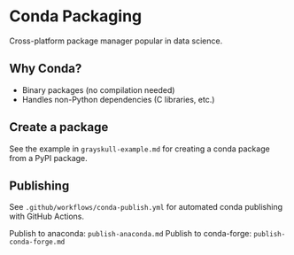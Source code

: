 # Conda Packaging

Cross-platform package manager popular in data science.

## Why Conda?

- Binary packages (no compilation needed)
- Handles non-Python dependencies (C libraries, etc.)


## Create a package

See the example in `grayskull-example.md` for creating a conda package from a PyPI package.


## Publishing

See `.github/workflows/conda-publish.yml` for automated conda publishing with GitHub Actions.

Publish to anaconda: `publish-anaconda.md`
Publish to conda-forge: `publish-conda-forge.md`
